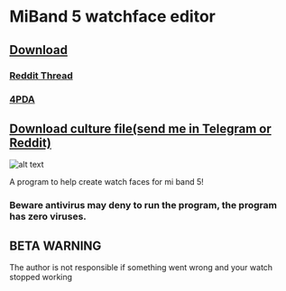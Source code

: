 # MiBand 5 watchface editor

## [Download](https://github.com/Johnson070/MiBand-5-watchface-editor/releases/)

### [Reddit Thread](https://www.reddit.com/r/miband/comments/m1xooo/hello_i_created_watchface_gui_editor_for_mi_band_5/?sort=new)

### [4PDA](https://4pda.ru/forum/index.php?showtopic=1019687)

## [Download culture file(send me in Telegram or Reddit)](https://github.com/Johnson070/MiBand-5-watchface-editor/blob/main/Culture.xlsx?raw=true)

![alt text](https://raw.githubusercontent.com/Johnson070/MiBand-5-watchface-editor/main/Preview.png)

A program to help create watch faces for mi band 5!

### Beware antivirus may deny to run the program, the program has zero viruses.
 
## BETA WARNING

The author is not responsible if something went wrong and your watch stopped working
